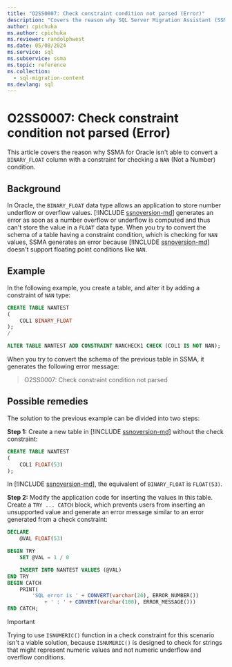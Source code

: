 ```yaml
---
title: "O2SS0007: Check constraint condition not parsed (Error)"
description: "Covers the reason why SQL Server Migration Assistant (SSMA) for Oracle is not able to convert a BINARY_FLOAT column with a constraint for checking a NAN (Not a Number) condition."
author: cpichuka
ms.author: cpichuka
ms.reviewer: randolphwest
ms.date: 05/08/2024
ms.service: sql
ms.subservice: ssma
ms.topic: reference
ms.collection:
  - sql-migration-content
ms.devlang: sql
---
```


# O2SS0007: Check constraint condition not parsed (Error)

This article covers the reason why SSMA for Oracle isn't able to convert a `BINARY_FLOAT` column with a constraint for checking a `NAN` (Not a Number) condition.

## Background

In Oracle, the `BINARY_FLOAT` data type allows an application to store number underflow or overflow values. [!INCLUDE [ssnoversion-md](../../../includes/ssnoversion-md.md)] generates an error as soon as a number overflow or underflow is computed and thus can't store the value in a `FLOAT` data type. When you try to convert the schema of a table having a constraint condition, which is checking for `NAN` values, SSMA generates an error because [!INCLUDE [ssnoversion-md](../../../includes/ssnoversion-md.md)] doesn't support floating point conditions like `NAN`.

## Example

In the following example, you create a table, and alter it by adding a constraint of `NAN` type:

```sql
CREATE TABLE NANTEST
(
    COL1 BINARY_FLOAT
);
/

ALTER TABLE NANTEST ADD CONSTRAINT NANCHECK1 CHECK (COL1 IS NOT NAN);
```

When you try to convert the schema of the previous table in SSMA, it generates the following error message:

> O2SS0007: Check constraint condition not parsed

## Possible remedies

The solution to the previous example can be divided into two steps:

**Step 1:** Create a new table in [!INCLUDE [ssnoversion-md](../../../includes/ssnoversion-md.md)] without the check constraint:

```sql
CREATE TABLE NANTEST
(
    COL1 FLOAT(53)
);
```

In [!INCLUDE [ssnoversion-md](../../../includes/ssnoversion-md.md)], the equivalent of `BINARY_FLOAT` is `FLOAT(53)`.

**Step 2:** Modify the application code for inserting the values in this table. Create a `TRY ... CATCH` block, which prevents users from inserting an unsupported value and generate an error message similar to an error generated from a check constraint:

```sql
DECLARE
    @VAL FLOAT(53)

BEGIN TRY
    SET @VAL = 1 / 0

    INSERT INTO NANTEST VALUES (@VAL)
END TRY
BEGIN CATCH
    PRINT(
        'SQL error is ' + CONVERT(varchar(20), ERROR_NUMBER())
            + ' : ' + CONVERT(varchar(100), ERROR_MESSAGE()))
END CATCH;
```

> [!IMPORTANT]  
> Trying to use `ISNUMERIC()` function in a check constraint for this scenario isn't a viable solution, because `ISNUMERIC()` is designed to check for strings that might represent numeric values and not numeric underflow and overflow conditions.
